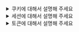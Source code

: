 <details>
  <summary>쿠키에 대해서 설명해 주세요</summary>

<br>

쿠키는 클라이언트에 저장되는 작은 데이터로 HTTP가 무상태 프로토콜이므로 서버와 클라이언트 간의 상태를 지속하기 위해 도입됐습니다  
쿠키는 주로 세션 ID 보관, 장바구니 등에 사용이 됩니다

* 쿠키의 크기는 4KB로 제한되고 도메인과 브라우저 당 저장할 수 있는 크기가 제한되어 있습니다
* 쿠키가 유출되면 세션 하이재킹 등 위험이 있으므로 HttpOnly, Secure, SameSite 등의 보안 설정이 필요합니다  
</details>

<details>
  <summary>세션에 대해서 설명해 주세요</summary>

<br>

세션은 서버가 유지하는 사용자 상태 정보를 의미하는데 일반적으로 쿠키에 저장된 세션 ID를 사용하여 사용자를 확인합니다  
서버 메모리에 세션 정보를 유지해야 하므로 대규모 트래픽 환경보다 소규모 트래픽 환경에 적합하고 세션 동기화가 어렵기 때문에 확장성이 낮습니다

<br> 
</details>

<details>
  <summary>토큰에 대해서 설명해 주세요</summary>

<br>

로그인 후 발급되는 인증 토큰을 클라이언트가 보관하고 요청 시 헤더에 담아 사용합니다  
토큰 자체에 사용자 식별 정보가 있어 서버는 별도의 세션 저장소가 필요하지 않습니다
세션 정보를 저장할 필요가 없어 대규모 트래픽 환경에 적합하고, 세션 동기화가 필요하지 않아 확장성이 좋아 분산 환경에 사용하기 좋습니다

<br>

* 토큰 탈취 시 보안 이슈가 발생할 수 있으므로, 만료 시간, HTTPS, 토큰 저장소 선택 등의 설계가 중요합니다

<br> 
</details>
